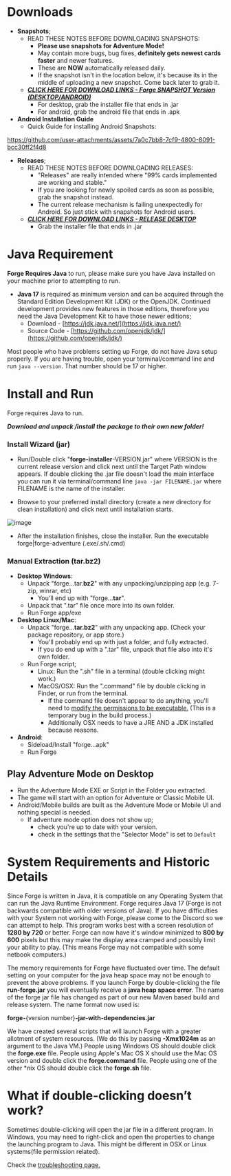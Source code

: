 # Downloads
* **Snapshots**;
  * READ THESE NOTES BEFORE DOWNLOADING SNAPSHOTS:
    * **Please use snapshots for Adventure Mode!**
    * May contain more bugs, bug fixes, **definitely gets newest cards faster** and newer features.
    * These are **NOW** automatically released daily.
    * If the snapshot isn't in the location below, it's because its in the middle of uploading a new snapshot. Come back later to grab it.
  * [_**CLICK HERE FOR DOWNLOAD LINKS - Forge SNAPSHOT Version (DESKTOP/ANDROID)**_](https://github.com/Card-Forge/forge/releases/tag/daily-snapshots)
    * For desktop, grab the installer file that ends in .jar
    * For android, grab the android file that ends in .apk  
* **Android Installation Guide**
  * Quick Guide for installing Android Snapshots: <br />


https://github.com/user-attachments/assets/7a0c7bb8-7cf9-4800-8091-bcc30ff2f4d8



* **Releases**;
  * READ THESE NOTES BEFORE DOWNLOADING RELEASES: 
    - "Releases" are really intended where "99% cards implemented are working and stable."
    - If you are looking for newly spoiled cards as soon as possible, grab the snapshot instead.
    - The current release mechanism is failing unexpectedly for Android. So just stick with snapshots for Android users. 
  * [_**CLICK HERE FOR DOWNLOAD LINKS - RELEASE DESKTOP**_](https://github.com/Card-Forge/forge/releases/latest)
    - Grab the installer file that ends in .jar
 

# Java Requirement

**Forge Requires Java** to run, please make sure you have Java installed on your machine prior to attempting to run.

* **Java 17** is required as minimum version and can be acquired through the Standard Edition Development Kit (JDK) or the OpenJDK. Continued development provides new features in those editions, therefore you need the Java Development Kit to have those newer editions;
  - Download - [https://jdk.java.net/](https://jdk.java.net/)
  - Source Code - [https://github.com/openjdk/jdk/](https://github.com/openjdk/jdk/)

Most people who have problems setting up Forge, do not have Java setup properly. If you are having trouble, open your terminal/command line and run `java --version`. That number should be 17 or higher. 

# Install and Run

Forge requires Java to run. 

_**Download and unpack /install the package to their own new folder!**_

### Install Wizard (jar)
* Run/Double click "**forge-installer**-VERSION.jar" where VERSION is the current release version and click next until the Target Path window appears. If double clicking the .jar file doesn't load the main interface you can run it via terminal/command line ```java -jar FILENAME.jar``` where FILENAME is the name of the installer.

* Browse to your preferred install directory (create a new directory for clean installation) and click next until installation starts.

![image](https://github.com/Card-Forge/forge/assets/9781539/b7575f49-f6b3-4933-a15f-726314547c4f)

* After the installation finishes, close the installer. Run the executable forge|forge-adventure (.exe/.sh/.cmd)

### Manual Extraction (tar.bz2)

* **Desktop Windows**:
  * Unpack "forge...tar.**bz2**" with any unpacking/unzipping app (e.g. 7-zip, winrar, etc) 
    * You'll end up with "forge...**tar**".
  * Unpack that ".tar" file once more into its own folder. 
  * Run Forge app/exe
* **Desktop Linux/Mac**:
  * Unpack "forge...**tar.bz2**" with any unpacking app. (Check your package repository, or app store.)
    * You'll probably end up with just a folder, and fully extracted.
    * If you do end up with a ".tar" file, unpack that file also into it's own folder.
  * Run Forge script; 
    * Linux: Run the ".sh" file in a terminal (double clicking might work.)
    * MacOS/OSX: Run the ".command" file by double clicking in Finder, or run from the terminal.
       * If the command file doesn't appear to do anything, you'll need to [modify the permissions to be executable.](https://support.apple.com/guide/terminal/make-a-file-executable-apdd100908f-06b3-4e63-8a87-32e71241bab4/mac) (This is a temporary bug in the build process.)
       * Additionally OSX needs to have a JRE AND a JDK installed because reasons. 
* **Android**:
  * Sideload/Install "forge...apk"
  * Run Forge

## Play Adventure Mode on Desktop

* Run the Adventure Mode EXE or Script in the Folder you extracted.
* The game will start with an option for Adventure or Classic Mobile UI.
* Android/Mobile builds are built as the Adventure Mode or Mobile UI and nothing special is needed.
  - If adventure mode option does not show up;
    - check you're up to date with your version.
    - check in the settings that the "Selector Mode" is set to `Default`

# System Requirements and Historic Details

Since Forge is written in Java, it is compatible on any Operating System
that can run the Java Runtime Environment. Forge requires
Java 17 (Forge is not backwards compatible with older versions of Java).
If you have difficulties with your System not working with Forge, 
please come to the Discord so we can attempt to help.
This program works best with a screen resolution of **1280 by 720** or
better. Forge can now have it's window minimized to **800 by 600**
pixels but this may make the display area cramped and possibly limit
your ability to play. (This means Forge may not compatible with some
netbook computers.)

The memory requirements for Forge have fluctuated over time. The default
setting on your computer for the java heap space may not be enough to
prevent the above problems. If you launch Forge by double-clicking the
file **run-forge.jar** you will eventually receive a **java heap space
error**. The name of the forge jar file has changed as part of our new
Maven based build and release system. The name format now used is:

**forge-**{version number}**-jar-with-dependencies.jar**

We have created several scripts that will launch Forge with a greater
allotment of system resources. (We do this by passing **-Xmx1024m** as
an argument to the Java VM.) People using Windows OS should double click
the **forge.exe** file. People using Apple's Mac OS X should use the Mac
OS version and double click the **forge.command** file. People using one of the
other \*nix OS should double click the **forge.sh** file.


# What if double-clicking doesn’t work?

Sometimes double-clicking will open the jar file in a different program.
In Windows, you may need to right-click and open the properties to
change the launching program to Java. This might be different in OSX or
Linux systems(file permission related).

Check the [troubleshooting page.](Troubleshooting-FAQ)
